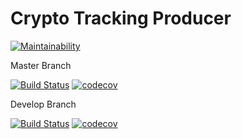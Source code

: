 # Crypto Tracking Producer

[![Maintainability](https://api.codeclimate.com/v1/badges/a65a26de039e507389d5/maintainability)](https://codeclimate.com/github/masfworld/crypto-tracking-producer/maintainability)

Master Branch

[![Build Status](https://travis-ci.org/masfworld/crypto-tracking-producer.svg?branch=master)](https://api.travis-ci.org/masfworld/crypto-tracking-producer.png)
[![codecov](https://codecov.io/gh/masfworld/crypto-tracking-producer/branch/master/graph/badge.svg)](https://codecov.io/gh/masfworld/crypto-tracking-producer)

Develop Branch

[![Build Status](https://travis-ci.org/masfworld/crypto-tracking-producer.svg?branch=develop)](https://api.travis-ci.org/masfworld/crypto-tracking-producer.png)
[![codecov](https://codecov.io/gh/masfworld/crypto-tracking-producer/branch/develop/graph/badge.svg)](https://codecov.io/gh/masfworld/crypto-tracking-producer)
